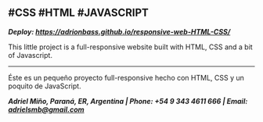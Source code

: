 ## #CSS #HTML #JAVASCRIPT
***Deploy: https://adrionbass.github.io/responsive-web-HTML-CSS/***

This little project is a full-responsive website built with HTML, CSS and a bit of Javascript.
* * * *
Éste es un pequeño proyecto full-responsive hecho con HTML, CSS y un poquito de JavaScript.

***Adriel Miño, Paraná, ER, Argentina | Phone: +54 9 343 4611 666 | Email: adrielsmb@gmail.com***
